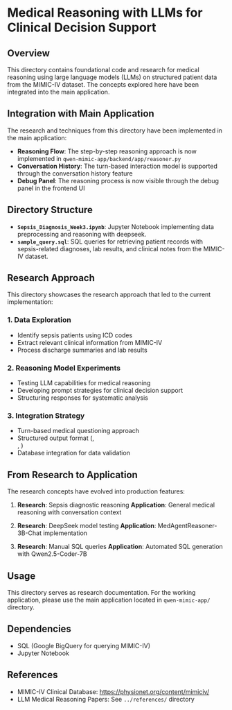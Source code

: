 # Medical Reasoning with LLMs for Clinical Decision Support

## Overview
This directory contains foundational code and research for medical reasoning using large language models (LLMs) on structured patient data from the MIMIC-IV dataset. The concepts explored here have been integrated into the main application.

## Integration with Main Application
The research and techniques from this directory have been implemented in the main application:

- **Reasoning Flow**: The step-by-step reasoning approach is now implemented in `qwen-mimic-app/backend/app/reasoner.py`
- **Conversation History**: The turn-based interaction model is supported through the conversation history feature
- **Debug Panel**: The reasoning process is now visible through the debug panel in the frontend UI

## Directory Structure
- **`Sepsis_Diagnosis_Week3.ipynb`**: Jupyter Notebook implementing data preprocessing and reasoning with deepseek. 
- **`sample_query.sql`**: SQL queries for retrieving patient records with sepsis-related diagnoses, lab results, and clinical notes from the MIMIC-IV dataset.

## Research Approach
This directory showcases the research approach that led to the current implementation:

### 1. Data Exploration
- Identify sepsis patients using ICD codes
- Extract relevant clinical information from MIMIC-IV
- Process discharge summaries and lab results

### 2. Reasoning Model Experiments
- Testing LLM capabilities for medical reasoning
- Developing prompt strategies for clinical decision support
- Structuring responses for systematic analysis

### 3. Integration Strategy
- Turn-based medical questioning approach
- Structured output format (<think>, <search>, <answer>)
- Database integration for data validation

## From Research to Application
The research concepts have evolved into production features:

1. **Research**: Sepsis diagnostic reasoning
   **Application**: General medical reasoning with conversation context

2. **Research**: DeepSeek model testing
   **Application**: MedAgentReasoner-3B-Chat implementation

3. **Research**: Manual SQL queries
   **Application**: Automated SQL generation with Qwen2.5-Coder-7B

## Usage
This directory serves as research documentation. For the working application, please use the main application located in `qwen-mimic-app/` directory.

## Dependencies
- SQL (Google BigQuery for querying MIMIC-IV)
- Jupyter Notebook

## References
- MIMIC-IV Clinical Database: https://physionet.org/content/mimiciv/
- LLM Medical Reasoning Papers: See `../references/` directory

